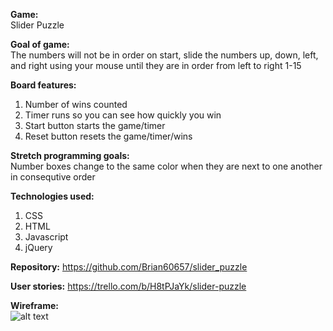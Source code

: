 **Game:** </br>
Slider Puzzle


**Goal of game:** </br>
The numbers will not be in order on start, slide the numbers up, down, left, and right using your mouse until they are in order from left to right 1-15


**Board features:** </br>
1.  Number of wins counted </br>
2.  Timer runs so you can see how quickly you win </br>
3.  Start button starts the game/timer </br>
4.  Reset button resets the game/timer/wins


**Stretch programming goals:** </br>
Number boxes change to the same color when they are next to one another in consequtive order


**Technologies used:** <br>
1. CSS <br>
2. HTML <br>
3. Javascript <br>
4. jQuery


**Repository:**
https://github.com/Brian60657/slider_puzzle


**User stories:**
https://trello.com/b/H8tPJaYk/slider-puzzle


**Wireframe:**</br>
![alt text](https://github.com/Brian60657/slider_puzzle/blob/master/assets/wireframe.jpg)